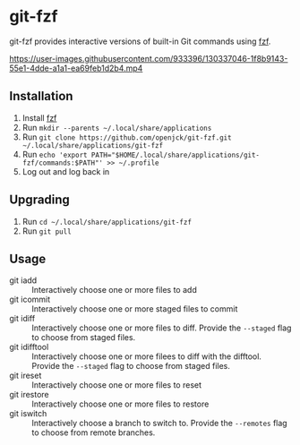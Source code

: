 # git-fzf

git-fzf provides interactive versions of built-in Git commands using
[fzf](https://github.com/junegunn/fzf).

https://user-images.githubusercontent.com/933396/130337046-1f8b9143-55e1-4dde-a1a1-ea69feb1d2b4.mp4

## Installation

1. Install [fzf](https://github.com/junegunn/fzf)
2. Run `mkdir --parents ~/.local/share/applications`
3. Run
   `git clone https://github.com/openjck/git-fzf.git ~/.local/share/applications/git-fzf`
4. Run
   `echo 'export PATH="$HOME/.local/share/applications/git-fzf/commands:$PATH"' >> ~/.profile`
5. Log out and log back in

## Upgrading

1. Run `cd ~/.local/share/applications/git-fzf`
2. Run `git pull`

## Usage

<dl>
  <dt>
    git iadd
  </dt>
  <dd>
    Interactively choose one or more files to add
  </dd>

  <dt>
    git icommit
  </dt>
  <dd>
    Interactively choose one or more staged files to commit
  </dd>

  <dt>
    git idiff
  </dt>
  <dd>
    Interactively choose one or more files to diff. Provide the
    <code>--staged</code> flag to choose from staged files.
  </dd>

  <dt>
    git idifftool
  </dt>
  <dd>
    Interactively choose one or more filees to diff with the difftool. Provide
    the <code>--staged</code> flag to choose from staged files.
  </dd>

  <dt>
    git ireset
  </dt>
  <dd>
    Interactively choose one or more files to reset
  </dd>

  <dt>
    git irestore
  </dt>
  <dd>
    Interactively choose one or more files to restore
  </dd>

  <dt>
    git iswitch
  </dt>
  <dd>
    Interactively choose a branch to switch to. Provide the
    <code>--remotes</code> flag to choose from remote branches.
  </dd>
</dl>
